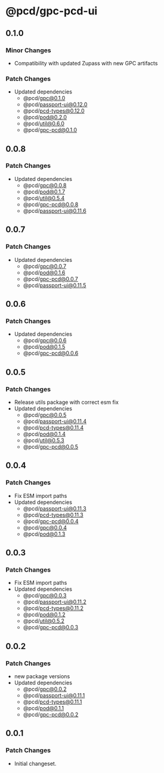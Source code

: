 # @pcd/gpc-pcd-ui

## 0.1.0

### Minor Changes

- Compatibility with updated Zupass with new GPC artifacts

### Patch Changes

- Updated dependencies
  - @pcd/gpc@0.1.0
  - @pcd/passport-ui@0.12.0
  - @pcd/pcd-types@0.12.0
  - @pcd/pod@0.2.0
  - @pcd/util@0.6.0
  - @pcd/gpc-pcd@0.1.0

## 0.0.8

### Patch Changes

- Updated dependencies
  - @pcd/gpc@0.0.8
  - @pcd/pod@0.1.7
  - @pcd/util@0.5.4
  - @pcd/gpc-pcd@0.0.8
  - @pcd/passport-ui@0.11.6

## 0.0.7

### Patch Changes

- Updated dependencies
  - @pcd/gpc@0.0.7
  - @pcd/pod@0.1.6
  - @pcd/gpc-pcd@0.0.7
  - @pcd/passport-ui@0.11.5

## 0.0.6

### Patch Changes

- Updated dependencies
  - @pcd/gpc@0.0.6
  - @pcd/pod@0.1.5
  - @pcd/gpc-pcd@0.0.6

## 0.0.5

### Patch Changes

- Release utils package with correct esm fix
- Updated dependencies
  - @pcd/gpc@0.0.5
  - @pcd/passport-ui@0.11.4
  - @pcd/pcd-types@0.11.4
  - @pcd/pod@0.1.4
  - @pcd/util@0.5.3
  - @pcd/gpc-pcd@0.0.5

## 0.0.4

### Patch Changes

- Fix ESM import paths
- Updated dependencies
  - @pcd/passport-ui@0.11.3
  - @pcd/pcd-types@0.11.3
  - @pcd/gpc-pcd@0.0.4
  - @pcd/gpc@0.0.4
  - @pcd/pod@0.1.3

## 0.0.3

### Patch Changes

- Fix ESM import paths
- Updated dependencies
  - @pcd/gpc@0.0.3
  - @pcd/passport-ui@0.11.2
  - @pcd/pcd-types@0.11.2
  - @pcd/pod@0.1.2
  - @pcd/util@0.5.2
  - @pcd/gpc-pcd@0.0.3

## 0.0.2

### Patch Changes

- new package versions
- Updated dependencies
  - @pcd/gpc@0.0.2
  - @pcd/passport-ui@0.11.1
  - @pcd/pcd-types@0.11.1
  - @pcd/pod@0.1.1
  - @pcd/gpc-pcd@0.0.2

## 0.0.1

### Patch Changes

- Initial changeset.
